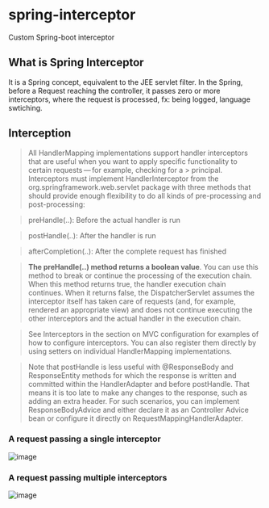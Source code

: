 # spring-interceptor
Custom Spring-boot interceptor

## What is Spring Interceptor

It is a Spring concept, equivalent to the JEE servlet filter. In the Spring, before a Request reaching the controller, it passes zero or more interceptors, where the request is processed, fx: being logged, language swtiching.  

## Interception
> All HandlerMapping implementations support handler interceptors that are useful when you want to apply specific functionality to certain requests — for example, checking for a >  principal. Interceptors must implement HandlerInterceptor from the org.springframework.web.servlet package with three methods that should provide enough flexibility to do all kinds of pre-processing and post-processing:

> preHandle(..): Before the actual handler is run

> postHandle(..): After the handler is run

> afterCompletion(..): After the complete request has finished

> **The preHandle(..) method returns a boolean value**. You can use this method to break or continue the processing of the execution chain. When this method returns true, the handler execution chain continues. When it returns false, the DispatcherServlet assumes the interceptor itself has taken care of requests (and, for example, rendered an appropriate view) and does not continue executing the other interceptors and the actual handler in the execution chain.

> See Interceptors in the section on MVC configuration for examples of how to configure interceptors. You can also register them directly by using setters on individual HandlerMapping implementations.

> Note that postHandle is less useful with @ResponseBody and ResponseEntity methods for which the response is written and committed within the HandlerAdapter and before postHandle. That means it is too late to make any changes to the response, such as adding an extra header. For such scenarios, you can implement ResponseBodyAdvice and either declare it as an   Controller Advice bean or configure it directly on RequestMappingHandlerAdapter.

### A request passing a single interceptor

![image](https://user-images.githubusercontent.com/17804600/126029344-1432de3e-d7f8-4f2b-a18b-434d2212c888.png)


### A request passing multiple interceptors

![image](https://user-images.githubusercontent.com/17804600/126029411-e5ed1950-c5d4-4e37-840f-89aefb891445.png)

